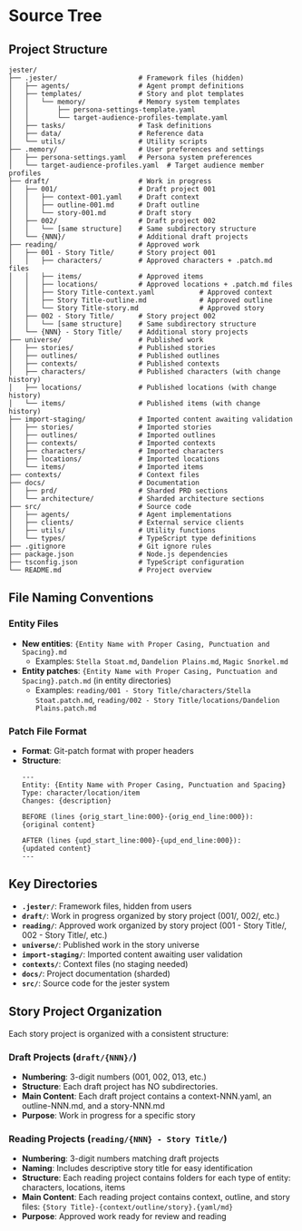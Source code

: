 # Source Tree

## Project Structure

```
jester/
├── .jester/                    # Framework files (hidden)
│   ├── agents/                 # Agent prompt definitions
│   ├── templates/              # Story and plot templates
│   │   └── memory/             # Memory system templates
│   │       ├── persona-settings-template.yaml
│   │       └── target-audience-profiles-template.yaml
│   ├── tasks/                  # Task definitions
│   ├── data/                   # Reference data
│   └── utils/                  # Utility scripts
├── .memory/                    # User preferences and settings
│   ├── persona-settings.yaml   # Persona system preferences
│   └── target-audience-profiles.yaml  # Target audience member profiles
├── draft/                      # Work in progress
│   ├── 001/                    # Draft project 001
│   │   ├── context-001.yaml    # Draft context
│   │   ├── outline-001.md      # Draft outline
│   │   └── story-001.md        # Draft story
│   ├── 002/                    # Draft project 002
│   │   └── [same structure]    # Same subdirectory structure
│   └── {NNN}/                  # Additional draft projects
├── reading/                    # Approved work
│   ├── 001 - Story Title/      # Story project 001
│   │   ├── characters/         # Approved characters + .patch.md files
│   │   ├── items/              # Approved items
│   │   ├── locations/          # Approved locations + .patch.md files
│   │   ├── Story Title-context.yaml           # Approved context
│   │   ├── Story Title-outline.md             # Approved outline
│   │   └── Story Title-story.md               # Approved story
│   ├── 002 - Story Title/      # Story project 002
│   │   └── [same structure]    # Same subdirectory structure
│   └── {NNN} - Story Title/    # Additional story projects
├── universe/                   # Published work
│   ├── stories/                # Published stories
│   ├── outlines/               # Published outlines
│   ├── contexts/               # Published contexts
│   ├── characters/             # Published characters (with change history)
│   ├── locations/              # Published locations (with change history)
│   └── items/                  # Published items (with change history)
├── import-staging/             # Imported content awaiting validation
│   ├── stories/                # Imported stories
│   ├── outlines/               # Imported outlines
│   ├── contexts/               # Imported contexts
│   ├── characters/             # Imported characters
│   ├── locations/              # Imported locations
│   └── items/                  # Imported items
├── contexts/                   # Context files
├── docs/                       # Documentation
│   ├── prd/                    # Sharded PRD sections
│   └── architecture/           # Sharded architecture sections
├── src/                        # Source code
│   ├── agents/                 # Agent implementations
│   ├── clients/                # External service clients
│   ├── utils/                  # Utility functions
│   └── types/                  # TypeScript type definitions
├── .gitignore                  # Git ignore rules
├── package.json                # Node.js dependencies
├── tsconfig.json               # TypeScript configuration
└── README.md                   # Project overview
```

## File Naming Conventions

### Entity Files
- **New entities**: `{Entity Name with Proper Casing, Punctuation and Spacing}.md`
  - Examples: `Stella Stoat.md`, `Dandelion Plains.md`, `Magic Snorkel.md`
- **Entity patches**: `{Entity Name with Proper Casing, Punctuation and Spacing}.patch.md` (in entity directories)
  - Examples: `reading/001 - Story Title/characters/Stella Stoat.patch.md`, `reading/002 - Story Title/locations/Dandelion Plains.patch.md`

### Patch File Format
- **Format**: Git-patch format with proper headers
- **Structure**: 
  ```
  ---
  Entity: {Entity Name with Proper Casing, Punctuation and Spacing}
  Type: character/location/item
  Changes: {description}
  
  BEFORE (lines {orig_start_line:000}-{orig_end_line:000}):
  {original content}
  
  AFTER (lines {upd_start_line:000}-{upd_end_line:000}):
  {updated content}
  ---
  ```

## Key Directories

- **`.jester/`**: Framework files, hidden from users
- **`draft/`**: Work in progress organized by story project (001/, 002/, etc.)
- **`reading/`**: Approved work organized by story project (001 - Story Title/, 002 - Story Title/, etc.)
- **`universe/`**: Published work in the story universe
- **`import-staging/`**: Imported content awaiting user validation
- **`contexts/`**: Context files (no staging needed)
- **`docs/`**: Project documentation (sharded)
- **`src/`**: Source code for the jester system

## Story Project Organization

Each story project is organized with a consistent structure:

### Draft Projects (`draft/{NNN}/`)
- **Numbering**: 3-digit numbers (001, 002, 013, etc.)
- **Structure**: Each draft project has NO subdirectories.
- **Main Content**: Each draft project contains a context-NNN.yaml, an outline-NNN.md, and a story-NNN.md
- **Purpose**: Work in progress for a specific story

### Reading Projects (`reading/{NNN} - Story Title/`)
- **Numbering**: 3-digit numbers matching draft projects
- **Naming**: Includes descriptive story title for easy identification
- **Structure**: Each reading project contains folders for each type of entity: characters, locations, items
- **Main Content**: Each reading project contains context, outline, and story files: `{Story Title}-{context/outline/story}.{yaml/md}`
- **Purpose**: Approved work ready for review and reading
